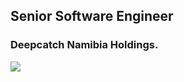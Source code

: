 ## Senior Software Engineer
### Deepcatch Namibia Holdings.

<img src="https://scontent.fers3-1.fna.fbcdn.net/v/t39.30808-6/273770370_5351167638244929_1830095388855464121_n.jpg?_nc_cat=106&ccb=1-5&_nc_sid=e3f864&_nc_ohc=zOqH2ItgxJwAX-03mog&_nc_ht=scontent.fers3-1.fna&oh=00_AT_QQwtrRKr3D-5Qyr-HxJVX-AJuoKS5g51iLvwCnkLLsg&oe=620A1253" />
